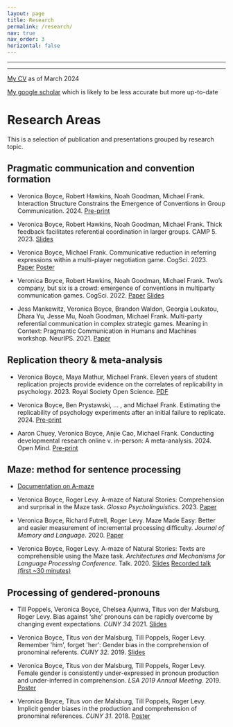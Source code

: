 ```yaml
---
layout: page
title: Research
permalink: /research/
nav: true
nav_order: 3
horizontal: false
---
```


---
---

[My CV](../assets/Boyce_CV.pdf) as of March 2024

[My google scholar](https://scholar.google.com/citations?user=bJ791-QAAAAJ&hl=en) which is likely to be less accurate but more up-to-date

# Research Areas
This is a selection of publication and presentations grouped by research topic. 

## Pragmatic communication and convention formation

- Veronica Boyce, Robert Hawkins, Noah Goodman, Michael Frank. Interaction Structure Constrains the Emergence of Conventions in Group Communication. 2024. [Pre-print](https://osf.io/preprints/psyarxiv/a3wfy)

- Veronica Boyce, Robert Hawkins, Noah Goodman, Michael Frank. Thick feedback facilitates referential coordination in larger groups. CAMP 5. 2023. [Slides](https://docs.google.com/presentation/d/1_e1cebDDuoJ_UJSlEkTziPLBDHjrn7tXGYJvQn0b6K8/edit?usp=sharing)

- Veronica Boyce, Michael Frank. Communicative reduction in referring expressions within a multi-player
negotiation game. CogSci. 2023. [Paper](https://escholarship.org/uc/item/8dq8c2s6) [Poster](https://github.com/vboyce/AA-flowers/blob/main/write-ups/cogsci23_poster/document.pdf)

- Veronica Boyce, Robert Hawkins, Noah Goodman, Michael Frank. Two’s company, but six is a crowd: emergence
of conventions in multiparty communication games. CogSci. 2022. [Paper](https://psyarxiv.com/xd7ep/) [Slides](https://docs.google.com/presentation/d/1duVklT44LPrj6jcGf-NIzfQEE6lNelk7juTIS7m2-aA/edit?usp=sharing)

- Jess Mankewitz, Veronica Boyce, Brandon Waldon, Georgia Loukatou, Dhara Yu, Jesse Mu, Noah Goodman, Michael Frank.
Multi-party referential communication in complex strategic games. Meaning in Context:
Pragmantic Communication in Humans and Machines workshop. NeurIPS. 2021. [Paper](https://psyarxiv.com/tfb3d/)

## Replication theory & meta-analysis

- Veronica Boyce, Maya Mathur, Michael Frank. Eleven years of student replication projects provide evidence
on the correlates of replicability in psychology. 2023. Royal Society Open Science. [PDF](https://royalsocietypublishing.org/doi/pdf/10.1098/rsos.231240)

-  Veronica Boyce, Ben Prystawski, ... , and Michael Frank. Estimating the replicability of psychology experiments after an initial failure to replicate. 2024. [Pre-print](osf.io/preprints/psyarxiv/an3yb)

- Aaron Chuey, Veronica Boyce, Anjie Cao, Michael Frank. Conducting developmental research online v. in-person: A meta-analysis. 2024. Open Mind. [Pre-print](https://psyarxiv.com/qc6fw/)

## Maze: method for sentence processing

- [Documentation on A-maze](https://vboyce.github.io/Maze/)
 
- Veronica Boyce, Roger Levy. A-maze of Natural Stories: Comprehension and surprisal in the Maze
task. *Glossa Psycholinguistics*. 2023. [Paper](https://escholarship.org/uc/item/6vh9d8zm)

- Veronica Boyce, Richard Futrell, Roger Levy. Maze Made Easy: Better and easier measurement of incremental processing difficulty. *Journal of Memory and Language*. 2020. [Paper](https://psyarxiv.com/b7nqd/)

- Veronica Boyce, Roger Levy.  A-maze of Natural Stories: Texts are comprehensible using the Maze task. *Architectures and Mechanisms for Language Processing Conference.* Talk. 2020. [Slides](https://github.com/vboyce/amaze-natural-stories/blob/master/amlap_2020_talk.pdf) [Recorded talk (first ~30 minutes)](https://www.twitch.tv/videos/734922554)


## Processing of gendered-pronouns

- Till Poppels, Veronica Boyce, Chelsea Ajunwa, Titus von der Malsburg, Roger Levy. Bias against ‘she’ pronouns can be rapidly overcome by changing event expectations. *CUNY 34* 2021. [Slides](https://tpoppels.github.io/files/2021-poppels-boyce-ajunwa-vondermalsburg-levy-cuny-slides.pdf)

- Veronica Boyce, Titus von der Malsburg, Till Poppels, Roger Levy. Remember 'him', forget 'her': Gender bias in the comprehension of pronominal referents. *CUNY 32*. 2019. [Slides](https://osf.io/utxbd/)

- Veronica Boyce, Titus von der Malsburg, Till Poppels, Roger Levy. Female gender is consistently under-expressed in pronoun production and under-inferred in comprehension. *LSA 2019 Annual Meeting*. 2019. [Poster](https://osf.io/r9mys/)

- Veronica Boyce, Titus von der Malsburg, Till Poppels, Roger Levy. Implicit gender biases in the production and comprehension of pronominal references. *CUNY 31*. 2018. [Poster](https://osf.io/hnsdb/)

